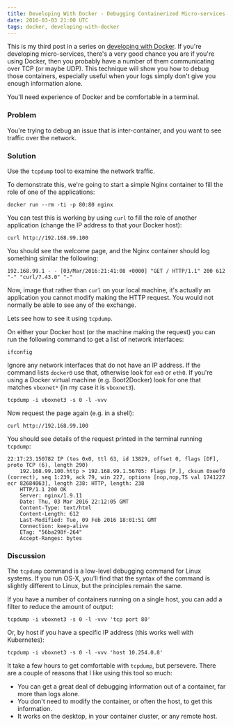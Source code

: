 ```yaml
---
title: Developing With Docker - Debugging Containerized Micro-services
date: 2016-03-03 21:00 UTC
tags: docker, developing-with-docker
---
```

This is my third post in a series on [developing with Docker](/tags/docker). If you're developing micro-services, there's a very good chance you are if you're using Docker, then you probably have a number of them communicating over TCP (or maybe UDP). This technique will show you how to debug those containers, especially useful when your logs simply don't give you enough information alone.

You'll need experience of Docker and be comfortable in a terminal.

### Problem

You're trying to debug an issue that is inter-container, and you want to see traffic over the network.

### Solution

Use the `tcpdump` tool to examine the network traffic.

To demonstrate this, we're going to start a simple Nginx container to fill the role of one of the applications:

    docker run --rm -ti -p 80:80 nginx

You can test this is working by using `curl` to fill the role of another application (change the IP address to that your Docker host):

    curl http://192.168.99.100

You should see the welcome page, and the Nginx container should log something similar the following:

    192.168.99.1 - - [03/Mar/2016:21:41:08 +0000] "GET / HTTP/1.1" 200 612 "-" "curl/7.43.0" "-"

Now, image that rather than `curl` on your local machine, it's actually an application you cannot modify making the HTTP request. You would not normally be able to see any of the exchange.

Lets see how to see it using `tcpdump`.

On either your Docker host (or the machine making the request) you can run the following command to get a list of network interfaces:

    ifconfig

Ignore any network interfaces that do not have an IP address. If the command lists `docker0` use that, otherwise look for `en0` or `eth0`. If you're using a Docker virtual machine (e.g. Boot2Docker) look for one that matches `vboxnet*` (in my case it is `vboxnet3`).

    tcpdump -i vboxnet3 -s 0 -l -vvv

Now request the page again (e.g. in a shell):

    curl http://192.168.99.100

You should see details of the request printed in the terminal running `tcpdump`:

    22:17:23.150782 IP (tos 0x0, ttl 63, id 13829, offset 0, flags [DF], proto TCP (6), length 290)
        192.168.99.100.http > 192.168.99.1.56705: Flags [P.], cksum 0xeef0 (correct), seq 1:239, ack 79, win 227, options [nop,nop,TS val 1741227 ecr 82684063], length 238: HTTP, length: 238
    	HTTP/1.1 200 OK
    	Server: nginx/1.9.11
    	Date: Thu, 03 Mar 2016 22:12:05 GMT
    	Content-Type: text/html
    	Content-Length: 612
    	Last-Modified: Tue, 09 Feb 2016 18:01:51 GMT
    	Connection: keep-alive
    	ETag: "56ba298f-264"
    	Accept-Ranges: bytes

### Discussion

The `tcpdump` command is a low-level debugging command for Linux systems. If you run OS-X, you'll find that the syntax of the command is slightly different to Linux, but the principles remain the same.

If you have a number of containers running on a single host, you can add a filter to reduce the amount of output:

    tcpdump -i vboxnet3 -s 0 -l -vvv 'tcp port 80'

Or, by host if you have a specific IP address (this works well with Kubernetes):

    tcpdump -i vboxnet3 -s 0 -l -vvv 'host 10.254.0.8'

It take a few hours to get comfortable with `tcpdump`, but persevere. There are a couple of reasons that I like using this tool so much:

* You can get a great deal of debugging information out of a container, far more than logs alone.
* You don't need to modify the container, or often the host, to get this information.
* It works on the desktop, in your container cluster, or any remote host.
